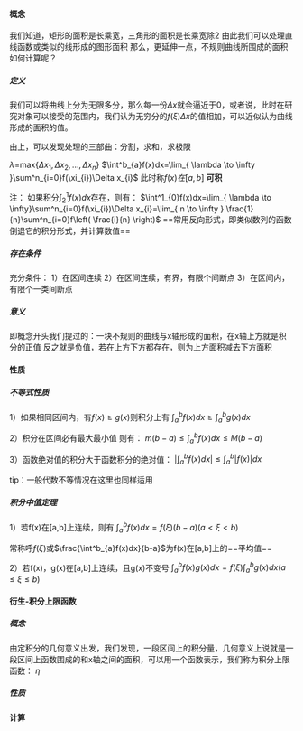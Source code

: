 #### 概念
我们知道，矩形的面积是长乘宽，三角形的面积是长乘宽除2
由此我们可以处理直线函数或类似的线形成的图形面积
那么，更延伸一点，不规则曲线所围成的面积如何计算呢？
##### 定义
我们可以将曲线上分为无限多分，那么每一份$\Delta x$就会逼近于0，或者说，此时在研究对象可以接受的范围内，我们认为无穷分的$f(\xi)\Delta x$的值相加，可以近似认为曲线形成的面积的值。

由上，可以发现处理的三部曲：分割，求和，求极限


$\lambda$=max{$\Delta x_{1},\Delta x_{2},\dots,\Delta x_{n}$}
$\int^b_{a}f(x)dx=\lim_{ \lambda \to \infty }\sum^n_{i=0}f(\xi_{i})\Delta x_{i}$
此时称$f(x)在[a,b]$ **可积**

注：
如果积分$\int^1_{2}f(x)dx$存在，则有：
$\int^1_{0}f(x)dx=\lim_{ \lambda \to \infty}\sum^n_{i=0}f(\xi_{i})\Delta x_{i}=\lim_{ n \to \infty } \frac{1}{n}\sum^n_{i=0}f\left(  \frac{i}{n} \right)$
==常用反向形式，即类似数列的函数倒退它的积分形式，并计算数值==
##### 存在条件
充分条件：
1）在区间连续
2）在区间连续，有界，有限个间断点
3）在区间内，有限个一类间断点
##### 意义
即概念开头我们提过的：一块不规则的曲线与x轴形成的面积，在x轴上方就是积分的正值
反之就是负值，若在上方下方都存在，则为上方面积减去下方面积
#### 性质
##### 不等式性质
1）如果相同区间内，有$f(x)\geq g(x)$则积分上有
$\int^b_{a}f(x)dx\geq \int^b_{a}g(x)dx$

2）积分在区间必有最大最小值
则有：
$m(b-a)\leq \int^b_{a}f(x)dx\leq M(b-a)$

3）函数绝对值的积分大于函数积分的绝对值：
$\vert \int^b_{a}f(x)dx \vert\leq \int^b_{a}\vert f(x)\vert dx$

tip：一般代数不等情况在这里也同样适用
##### 积分中值定理
1）若f(x)在[a,b]上连续，则有
$\int^b_{a}f(x)dx=f(\xi)(b-a)(a<\xi<b)$

常称呼$f(\xi)$或$\frac{\int^b_{a}f(x)dx}{b-a}$为f(x)在[a,b]上的==平均值==

2）若f(x)，g(x)在[a,b]上连续，且g(x)不变号
$\int^b_{a}f(x)g(x)dx=f(\xi)\int^b_{a}g(x)dx(a\leq \xi\leq b)$

#### 衍生-积分上限函数
##### 概念
由定积分的几何意义出发，我们发现，一段区间上的积分量，几何意义上说就是一段区间上函数围成的和x轴之间的面积，可以用一个函数表示，我们称为积分上限函数：
$\eta$

##### 性质

#### 计算